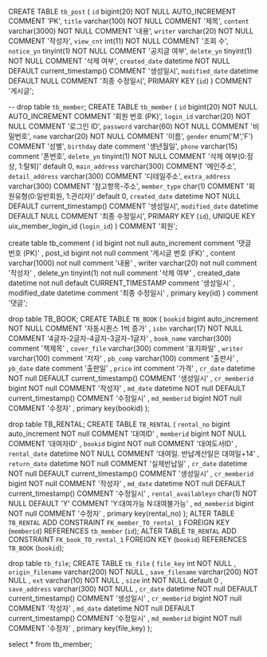 CREATE TABLE `tb_post` (
    `id`            bigint(20)    NOT NULL AUTO_INCREMENT COMMENT 'PK',
    `title`         varchar(100)  NOT NULL COMMENT '제목',
    `content`       varchar(3000) NOT NULL COMMENT '내용',
    `writer`        varchar(20)   NOT NULL COMMENT '작성자',
    `view_cnt`      int(11)       NOT NULL COMMENT '조회 수',
    `notice_yn`     tinyint(1)    NOT NULL COMMENT '공지글 여부',
    `delete_yn`     tinyint(1)    NOT NULL COMMENT '삭제 여부',
    `created_date`  datetime      NOT NULL DEFAULT current_timestamp() COMMENT '생성일시',
    `modified_date` datetime               DEFAULT NULL COMMENT '최종 수정일시',
    PRIMARY KEY (`id`)
) COMMENT '게시글';


-- drop table `tb_member`;
CREATE TABLE `tb_member` (
  `id` bigint(20) NOT NULL AUTO_INCREMENT COMMENT '회원 번호 (PK)',
  `login_id` varchar(20) NOT NULL COMMENT '로그인 ID',
  `password` varchar(60) NOT NULL COMMENT '비밀번호',
  `name` varchar(20) NOT NULL COMMENT '이름',
  `gender` enum('M','F') COMMENT '성별',
  `birthday` date comment '생년월일',
  `phone` varchar(15) comment '폰번호',
  `delete_yn` tinyint(1) NOT NULL COMMENT '삭제 여부(0:정상, 1:탈퇴)' default 0,
  `main_address` varchar(300) COMMENT '메인주소',
  `detail_address` varchar(300) COMMENT '디테일주소',
  `extra_address` varchar(300) COMMENT '참고항목-주소',
  `member_type` char(1) COMMENT '회원유형(0:일반회원, 1:관리자)' default 0,
  `created_date` datetime NOT NULL DEFAULT current_timestamp() COMMENT '생성일시',
  `modified_date` datetime DEFAULT NULL COMMENT '최종 수정일시',
  PRIMARY KEY (`id`),
  UNIQUE KEY uix_member_login_id (`login_id`)
) COMMENT '회원';



create table tb_comment (
      id bigint not null auto_increment comment '댓글 번호 (PK)'
    , post_id bigint not null comment '게시글 번호 (FK)'
    , content varchar(1000) not null comment '내용'
    , writer varchar(20) not null comment '작성자'
    , delete_yn tinyint(1) not null comment '삭제 여부'
    , created_date datetime not null default CURRENT_TIMESTAMP comment '생성일시'
    , modified_date datetime comment '최종 수정일시'
    , primary key(id)
) comment '댓글';



 drop table TB_BOOK;
CREATE TABLE `TB_BOOK` (
	  `bookid`	bigint	auto_increment NOT NULL		COMMENT '자동시퀀스 1씩 증가'
	, `isbn`	varchar(17)	NOT NULL	COMMENT '4글자-2글자-4글자-3글자-1글자'
	, `book_name`	varchar(300)		comment '책제목'
	, `cover_file`	varchar(300) 	comment '표지파일'
	, `writer`	varchar(100)		comment '저자'
	, `pb_comp`	varchar(100)		comment '출판사'
	, `pb_date`	date				comment '출판일'
	, `price`		int	    			comment '가격'
	, `cr_date`	datetime	NOT null DEFAULT current_timestamp() COMMENT '생성일시'
	, `cr_memberid`	bigint		NOT null	COMMENT '작성자'
	, `md_date`	datetime	NOT null DEFAULT current_timestamp() COMMENT '수정일시'
	, `md_memberid`	bigint		NOT null COMMENT '수정자'
	, primary key(bookid)
);

drop table TB_RENTAL;
CREATE TABLE `TB_RENTAL` (
	  `rental_no`	bigint	auto_increment NOT null	COMMENT '대여ID'
	, `memberid`	bigint	NOT NULL	COMMENT '대여자ID'
	, `bookid`		bigint	NOT null	COMMENT '대여도서ID'
	, `rental_date`	datetime	NOT NULL	COMMENT '대여일. 반납계산일은 대여일+14'
	, `return_date`	datetime	NOT null	COMMENT '실제반납일'
	, `cr_date`	datetime	NOT null DEFAULT current_timestamp() COMMENT '생성일시'
	, `cr_memberid`	bigint		NOT null	COMMENT '작성자'
	, `md_date`	datetime	NOT null DEFAULT current_timestamp() COMMENT '수정일시'
	, `rental_availableyn`	char(1)	NOT NULL	DEFAULT 'Y'	COMMENT 'Y:대여가능 N:대여불가능'
	, `md_memberid`	bigint		NOT null COMMENT '수정자'
	, primary key(rental_no)
);
ALTER TABLE `TB_RENTAL` ADD CONSTRAINT `FK_member_TO_rental_1` FOREIGN KEY (`memberid`)
REFERENCES `tb_member` (`id`);
ALTER TABLE `TB_RENTAL` ADD CONSTRAINT `FK_book_TO_rental_1` FOREIGN KEY (`bookid`)
REFERENCES `TB_BOOK` (`bookid`);

drop table `tb_file`;
CREATE TABLE `tb_file` (
	`file_key`	int	NOT NULL
	, `origin_filename`	varchar(200)	NOT NULL
	, `save_filename`	varchar(200)	NOT NULL
	, `ext`	varchar(10)	NOT NULL
	, `size`	int	NOT NULL default 0
	, `save_address`	varchar(300)	NOT NULL
	, `cr_date`	datetime	NOT null DEFAULT current_timestamp() COMMENT '생성일시'
	, `cr_memberid`	bigint		NOT null	COMMENT '작성자'
	, `md_date`	datetime	NOT null DEFAULT current_timestamp() COMMENT '수정일시'
	, `md_memberid`	bigint		NOT null COMMENT '수정자'
	, primary key(file_key)
);


select * from tb_member;


